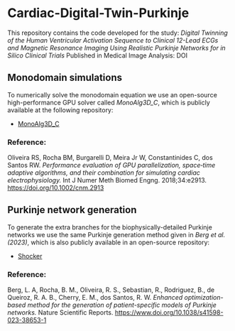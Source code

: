 # Cardiac-Digital-Twin-Purkinje
This repository contains the code developed for the study:
_Digital Twinning of the Human Ventricular Activation Sequence to Clinical 12-Lead ECGs and Magnetic Resonance Imaging Using Realistic Purkinje Networks for in Silico Clinical Trials_
Published in Medical Image Analysis: DOI

## Monodomain simulations

To numerically solve the monodomain equation we use an open-source high-performance GPU solver called <em>MonoAlg3D_C</em>, which is publicly available at the following repository: 

- [MonoAlg3D_C](https://github.com/rsachetto/MonoAlg3D_C)

### Reference:

Oliveira RS, Rocha BM, Burgarelli D, Meira Jr W, Constantinides C, dos Santos RW. <em>Performance evaluation of GPU parallelization, space‐time adaptive algorithms, and their combination for simulating cardiac electrophysiology.</em> Int J Numer Meth Biomed Engng. 2018;34:e2913. https://doi.org/10.1002/cnm.2913

## Purkinje network generation

To generate the extra branches for the biophysically-detailed Purkinje networks we use the same Purkinje generation method given in <em>Berg et al. (2023)</em>, which is also publicly available in an open-source repository:

- [Shocker](https://github.com/bergolho/Shocker)

### Reference:

Berg, L. A, Rocha, B. M., Oliveira, R. S., Sebastian, R., Rodriguez, B., de Queiroz, R. A. B., Cherry, E. M., dos Santos, R. W. <em>Enhanced optimization-based method for the generation of patient-specific models of Purkinje networks.</em> Nature Scientific Reports. https://www.doi.org/10.1038/s41598-023-38653-1
